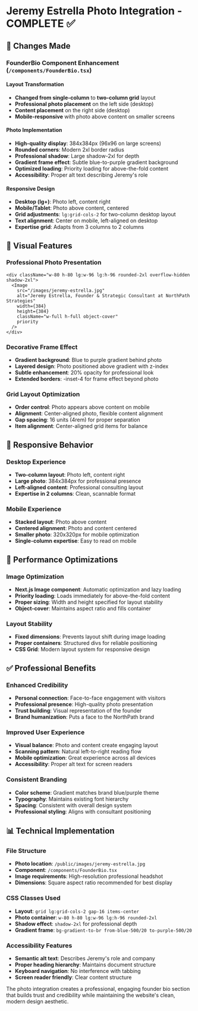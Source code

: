# Jeremy Estrella Photo Integration - COMPLETE ✅

## 📸 **Changes Made**

### **FounderBio Component Enhancement** (`/components/FounderBio.tsx`)

#### **Layout Transformation**
- **Changed from single-column** to **two-column grid** layout
- **Professional photo placement** on the left side (desktop)
- **Content placement** on the right side (desktop)
- **Mobile-responsive** with photo above content on smaller screens

#### **Photo Implementation**
- **High-quality display**: 384x384px (96x96 on large screens)
- **Rounded corners**: Modern 2xl border radius
- **Professional shadow**: Large shadow-2xl for depth
- **Gradient frame effect**: Subtle blue-to-purple gradient background
- **Optimized loading**: Priority loading for above-the-fold content
- **Accessibility**: Proper alt text describing Jeremy's role

#### **Responsive Design**
- **Desktop (lg+)**: Photo left, content right
- **Mobile/Tablet**: Photo above content, centered
- **Grid adjustments**: `lg:grid-cols-2` for two-column desktop layout
- **Text alignment**: Center on mobile, left-aligned on desktop
- **Expertise grid**: Adapts from 3 columns to 2 columns

## 🎨 **Visual Features**

### **Professional Photo Presentation**
```tsx
<div className="w-80 h-80 lg:w-96 lg:h-96 rounded-2xl overflow-hidden shadow-2xl">
  <Image
    src="/images/jeremy-estrella.jpg"
    alt="Jeremy Estrella, Founder & Strategic Consultant at NorthPath Strategies"
    width={384}
    height={384}
    className="w-full h-full object-cover"
    priority
  />
</div>
```

### **Decorative Frame Effect**
- **Gradient background**: Blue to purple gradient behind photo
- **Layered design**: Photo positioned above gradient with z-index
- **Subtle enhancement**: 20% opacity for professional look
- **Extended borders**: -inset-4 for frame effect beyond photo

### **Grid Layout Optimization**
- **Order control**: Photo appears above content on mobile
- **Alignment**: Center-aligned photo, flexible content alignment
- **Gap spacing**: 16 units (4rem) for proper separation
- **Item alignment**: Center-aligned grid items for balance

## 📱 **Responsive Behavior**

### **Desktop Experience**
- **Two-column layout**: Photo left, content right
- **Large photo**: 384x384px for professional presence
- **Left-aligned content**: Professional consulting layout
- **Expertise in 2 columns**: Clean, scannable format

### **Mobile Experience**
- **Stacked layout**: Photo above content
- **Centered alignment**: Photo and content centered
- **Smaller photo**: 320x320px for mobile optimization
- **Single-column expertise**: Easy to read on mobile

## 🚀 **Performance Optimizations**

### **Image Optimization**
- **Next.js Image component**: Automatic optimization and lazy loading
- **Priority loading**: Loads immediately for above-the-fold content
- **Proper sizing**: Width and height specified for layout stability
- **Object-cover**: Maintains aspect ratio and fills container

### **Layout Stability**
- **Fixed dimensions**: Prevents layout shift during image loading
- **Proper containers**: Structured divs for reliable positioning
- **CSS Grid**: Modern layout system for responsive design

## ✅ **Professional Benefits**

### **Enhanced Credibility**
- **Personal connection**: Face-to-face engagement with visitors
- **Professional presence**: High-quality photo presentation
- **Trust building**: Visual representation of the founder
- **Brand humanization**: Puts a face to the NorthPath brand

### **Improved User Experience**
- **Visual balance**: Photo and content create engaging layout
- **Scanning pattern**: Natural left-to-right reading flow
- **Mobile optimization**: Great experience across all devices
- **Accessibility**: Proper alt text for screen readers

### **Consistent Branding**
- **Color scheme**: Gradient matches brand blue/purple theme
- **Typography**: Maintains existing font hierarchy
- **Spacing**: Consistent with overall design system
- **Professional styling**: Aligns with consultant positioning

## 📊 **Technical Implementation**

### **File Structure**
- **Photo location**: `/public/images/jeremy-estrella.jpg`
- **Component**: `/components/FounderBio.tsx`
- **Image requirements**: High-resolution professional headshot
- **Dimensions**: Square aspect ratio recommended for best display

### **CSS Classes Used**
- **Layout**: `grid lg:grid-cols-2 gap-16 items-center`
- **Photo container**: `w-80 h-80 lg:w-96 lg:h-96 rounded-2xl`
- **Shadow effect**: `shadow-2xl` for professional depth
- **Gradient frame**: `bg-gradient-to-br from-blue-500/20 to-purple-500/20`

### **Accessibility Features**
- **Semantic alt text**: Describes Jeremy's role and company
- **Proper heading hierarchy**: Maintains document structure
- **Keyboard navigation**: No interference with tabbing
- **Screen reader friendly**: Clear content structure

The photo integration creates a professional, engaging founder bio section that builds trust and credibility while maintaining the website's clean, modern design aesthetic.
